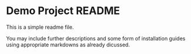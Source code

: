 # Demo Project README

This is a simple readme file.

You may include further descriptions and some form of installation guides using appropriate markdowns as already dicussed.

